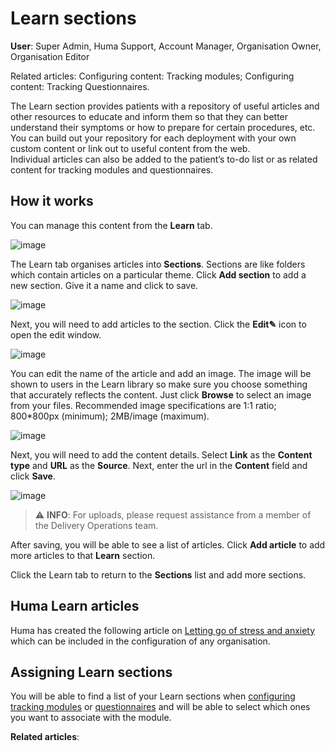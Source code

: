 # Learn sections 
**User**: Super Admin, Huma Support, Account Manager, Organisation Owner, Organisation Editor

Related articles: Configuring content: Tracking modules; Configuring content: Tracking Questionnaires.

The Learn section provides patients with a repository of useful articles and other resources to educate and inform them so that they can better understand their symptoms or how to prepare for certain procedures, etc. You can build out your repository for each deployment with your own custom content or link out to useful content from the web.  
Individual articles can also be added to the patient’s to-do list or as related content for tracking modules and questionnaires.

## How it works
You can manage this content from the **Learn** tab.

![image](https://user-images.githubusercontent.com/110832367/183856397-f15869f7-2a8b-43dd-b7b2-c067e234dfd8.png)

The Learn tab organises articles into **Sections**. Sections are like folders which contain articles on a particular theme. Click **Add section** to add a new section. Give it a name and click to save.

![image](https://user-images.githubusercontent.com/110832367/183856495-698a3dad-f2d3-4c7b-a083-87e535a2ab3d.png)

Next, you will need to add articles to the section. Click the **Edit✎** icon to open the edit window. 

![image](https://user-images.githubusercontent.com/110832367/183856639-bc19c2c9-957a-43ab-a5ad-807ff1097c47.png)

You can edit the name of the article and add an image. The image will be shown to users in the Learn library so make sure you choose something that accurately reflects the content. Just click **Browse** to select an image from your files. Recommended image specifications are 1:1 ratio; 800*800px (minimum); 2MB/image (maximum).

![image](https://user-images.githubusercontent.com/110832367/183856724-6bb8b441-f4f9-43fd-a12e-bce78470cc85.png)

Next, you will need to add the content details. Select **Link** as the **Content type** and **URL** as the **Source**. Next, enter the url in the **Content** field and click **Save**. 

![image](https://user-images.githubusercontent.com/110832367/183857001-98a37fcd-2b15-4aeb-9a2f-02a533d904e1.png)


>
> ⚠️ **INFO**: For uploads, please request assistance from a member of the Delivery Operations team.
> 
After saving, you will be able to see a list of articles. Click **Add article** to add more articles to that **Learn** section. 

Click the Learn tab to return to the **Sections** list and add more sections.

## Huma Learn articles
Huma has created the following article on [Letting go of stress and anxiety](https://humatherapeutics.atlassian.net/wiki/spaces/PRODUCT/pages/3526951098/Biobase+Coaching+Content) which can be included in the configuration of any organisation. 

## Assigning Learn sections
You will be able to find a list of your Learn sections when [configuring tracking modules]() or [questionnaires]() and will be able to select which ones you want to associate with the module.

**Related articles**:
